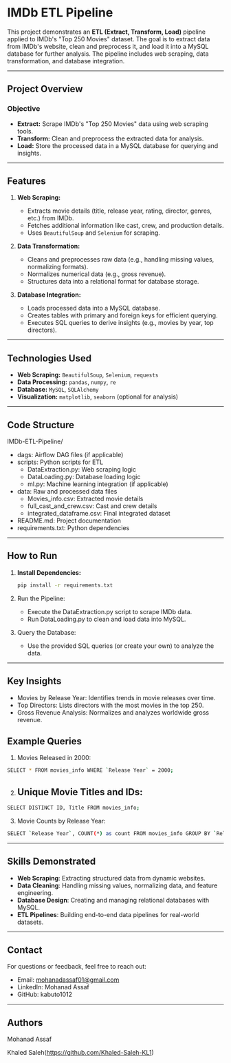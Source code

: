 # IMDb ETL Pipeline

This project demonstrates an **ETL (Extract, Transform, Load)** pipeline applied to IMDb's "Top 250 Movies" dataset. The goal is to extract data from IMDb's website, clean and preprocess it, and load it into a MySQL database for further analysis. The pipeline includes web scraping, data transformation, and database integration.

---

## Project Overview

### **Objective**
- **Extract:** Scrape IMDb's "Top 250 Movies" data using web scraping tools.
- **Transform:** Clean and preprocess the extracted data for analysis.
- **Load:** Store the processed data in a MySQL database for querying and insights.

---

## Features

1. **Web Scraping:**
   - Extracts movie details (title, release year, rating, director, genres, etc.) from IMDb.
   - Fetches additional information like cast, crew, and production details.
   - Uses `BeautifulSoup` and `Selenium` for scraping.

2. **Data Transformation:**
   - Cleans and preprocesses raw data (e.g., handling missing values, normalizing formats).
   - Normalizes numerical data (e.g., gross revenue).
   - Structures data into a relational format for database storage.

3. **Database Integration:**
   - Loads processed data into a MySQL database.
   - Creates tables with primary and foreign keys for efficient querying.
   - Executes SQL queries to derive insights (e.g., movies by year, top directors).

---

## Technologies Used

- **Web Scraping:** `BeautifulSoup`, `Selenium`, `requests`
- **Data Processing:** `pandas`, `numpy`, `re`
- **Database:** `MySQL`, `SQLAlchemy`
- **Visualization:** `matplotlib`, `seaborn` (optional for analysis)

---

## Code Structure

IMDb-ETL-Pipeline/
- dags: Airflow DAG files (if applicable)
- scripts: Python scripts for ETL
  - DataExtraction.py: Web scraping logic
  - DataLoading.py: Database loading logic
  - ml.py: Machine learning integration (if applicable)
- data: Raw and processed data files
  - Movies_info.csv: Extracted movie details
  - full_cast_and_crew.csv: Cast and crew details
  - integrated_dataframe.csv: Final integrated dataset
- README.md: Project documentation
- requirements.txt: Python dependencies


---

## How to Run

1. **Install Dependencies:**
   ```bash
   pip install -r requirements.txt
2. Run the Pipeline:
   - Execute the DataExtraction.py script to scrape IMDb data.
   - Run DataLoading.py to clean and load data into MySQL.

3. Query the Database:

   - Use the provided SQL queries (or create your own) to analyze the data.

---

## Key Insights
- Movies by Release Year: Identifies trends in movie releases over time.
- Top Directors: Lists directors with the most movies in the top 250.
- Gross Revenue Analysis: Normalizes and analyzes worldwide gross revenue.

## Example Queries
1. Movies Released in 2000:
  ```bash
  SELECT * FROM movies_info WHERE `Release Year` = 2000;
```
2. ## Unique Movie Titles and IDs:
  ```bash
  SELECT DISTINCT ID, Title FROM movies_info;
```
3. Movie Counts by Release Year:
  ```bash
  SELECT `Release Year`, COUNT(*) as count FROM movies_info GROUP BY `Release Year`;
```

---

## Skills Demonstrated
- **Web Scraping**: Extracting structured data from dynamic websites.
- **Data Cleaning**: Handling missing values, normalizing data, and feature engineering.
- **Database Design**: Creating and managing relational databases with MySQL.
- **ETL Pipelines**: Building end-to-end data pipelines for real-world datasets.

---

## Contact
For questions or feedback, feel free to reach out:

- Email: mohanadassaf01@gmail.com
- LinkedIn: Mohanad Assaf
- GitHub: kabuto1012

---

## Authors
Mohanad Assaf

Khaled Saleh(https://github.com/Khaled-Saleh-KL1)
